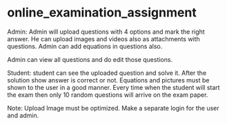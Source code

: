 # online_examination_assignment
Admin: Admin will upload questions with 4 options and mark the right answer. He can upload images and videos also as attachments with questions. Admin can add equations in questions also.

Admin can view all questions and do edit those questions.

Student: student can see the uploaded question and solve it. After the solution show answer is correct or not. Equations and pictures must be shown to the user in a good manner. Every time when the student will start the exam then only 10 random questions will arrive on the exam paper.

Note: Upload Image must be optimized. Make a separate login for the user and admin.